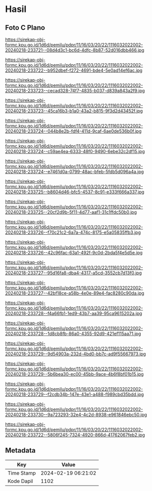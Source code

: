 # Hasil

## Foto C Plano

https://sirekap-obj-formc.kpu.go.id/1d6d/pemilu/pdpr/11/16/03/20/22/1116032022002-20240218-233721--08d4d3c1-bc6d-4dfc-8b87-52d016dbb466.jpg

https://sirekap-obj-formc.kpu.go.id/1d6d/pemilu/pdpr/11/16/03/20/22/1116032022002-20240218-233722--b952dbef-f272-4691-bde4-5e0ad14ef6ac.jpg

https://sirekap-obj-formc.kpu.go.id/1d6d/pemilu/pdpr/11/16/03/20/22/1116032022002-20240218-233723--cecad328-74f7-4835-b037-d839a843a2f9.jpg

https://sirekap-obj-formc.kpu.go.id/1d6d/pemilu/pdpr/11/16/03/20/22/1116032022002-20240218-233723--45ca16b3-b1a0-43a2-b815-9f3d2d43452f.jpg

https://sirekap-obj-formc.kpu.go.id/1d6d/pemilu/pdpr/11/16/03/20/22/1116032022002-20240218-233724--044b8e2b-fdf4-411d-9caf-6ae0de536b0f.jpg

https://sirekap-obj-formc.kpu.go.id/1d6d/pemilu/pdpr/11/16/03/20/22/1116032022002-20240218-233724--c59ae4ea-6333-48f0-9490-6ebe32c2df15.jpg

https://sirekap-obj-formc.kpu.go.id/1d6d/pemilu/pdpr/11/16/03/20/22/1116032022002-20240218-233724--e7461d0a-0799-48ac-bfeb-5fdb5d096a4a.jpg

https://sirekap-obj-formc.kpu.go.id/1d6d/pemilu/pdpr/11/16/03/20/22/1116032022002-20240218-233725--b8604d46-bfc5-4537-8c91-e333f666a337.jpg

https://sirekap-obj-formc.kpu.go.id/1d6d/pemilu/pdpr/11/16/03/20/22/1116032022002-20240218-233725--20cf2d9b-5f11-4d77-aaf1-31c1ffdc50b0.jpg

https://sirekap-obj-formc.kpu.go.id/1d6d/pemilu/pdpr/11/16/03/20/22/1116032022002-20240218-233726--f70c21c2-6a7a-474c-8175-e5a05835ffb3.jpg

https://sirekap-obj-formc.kpu.go.id/1d6d/pemilu/pdpr/11/16/03/20/22/1116032022002-20240218-233726--42c96fac-63a1-492f-9c0d-2bda5f4e5d5e.jpg

https://sirekap-obj-formc.kpu.go.id/1d6d/pemilu/pdpr/11/16/03/20/22/1116032022002-20240218-233727--95d16fa8-dba4-4317-a5cd-3552cb7d13f0.jpg

https://sirekap-obj-formc.kpu.go.id/1d6d/pemilu/pdpr/11/16/03/20/22/1116032022002-20240218-233727--42bf18ce-a58b-4e0e-89e4-fac8280c90da.jpg

https://sirekap-obj-formc.kpu.go.id/1d6d/pemilu/pdpr/11/16/03/20/22/1116032022002-20240218-233728--f4a66fb1-1ed9-43b7-aa39-95ca9615202a.jpg

https://sirekap-obj-formc.kpu.go.id/1d6d/pemilu/pdpr/11/16/03/20/22/1116032022002-20240218-233728--1d8cb8fb-86a0-4355-92d9-421ef115aa71.jpg

https://sirekap-obj-formc.kpu.go.id/1d6d/pemilu/pdpr/11/16/03/20/22/1116032022002-20240218-233729--9d54903a-232d-4bd0-bb7c-ad9f55667973.jpg

https://sirekap-obj-formc.kpu.go.id/1d6d/pemilu/pdpr/11/16/03/20/22/1116032022002-20240218-233729--5b6bea30-ec00-45bb-9ace-4b6f8bf01b15.jpg

https://sirekap-obj-formc.kpu.go.id/1d6d/pemilu/pdpr/11/16/03/20/22/1116032022002-20240218-233729--f2cdb34b-147e-43e1-a488-f989cbd35bdd.jpg

https://sirekap-obj-formc.kpu.go.id/1d6d/pemilu/pdpr/11/16/03/20/22/1116032022002-20240218-233730--9a723293-32e4-4c2d-8938-e961846ebc50.jpg

https://sirekap-obj-formc.kpu.go.id/1d6d/pemilu/pdpr/11/16/03/20/22/1116032022002-20240218-233722--5806f245-7324-4920-866d-41762067feb2.jpg


## Metadata

| Key        | Value               |
| ---------- | ------------------- |
| Time Stamp | 2024-02-19 06:21:02 |
| Kode Dapil | 1102                |



